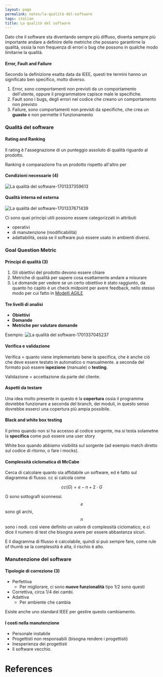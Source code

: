 ```yaml
---
layout: page
permalink: notes/la-qualità-del-software
tags: italian
title: La qualità del software
---
```


Dato che il software sta diventando sempre più diffuso, diventa sempre più importante andare a definire delle metriche che possano garantirne la qualità, ossia la non frequenza di errori o bug che possono in qualche modo limitarne la qualità.

#### Error, Fault and Failure

Secondo la definizione esatta data da IEEE, questi tre termini hanno un significato ben specifico, molto diverso.

1. Error, sono comportamenti non previsti da un comportamento dell'utente, oppure il programmatore capisce male le specifiche.
2. Fault sono i bugs, degli errori nel codice che creano un comportamento non previsto
3. Failure, sono comportamenti non previsti da specifiche, che crea un **guasto** e non permette il funzionamento

### Qualità del software
#### Rating and Ranking
Il rating è l'assegnazione di un punteggio assoluto di qualità riguardo al prodotto.

Ranking è comparazione fra un prodotto rispetto all'altro per 

#### Condizioni necessarie (4)
<img src="/images/notes/La qualità del software-1701337359613.jpeg" alt="La qualità del software-1701337359613">


#### Qualità interna ed esterna

<img src="/images/notes/La qualità del software-1701337671439.jpeg" alt="La qualità del software-1701337671439">

Ci sono quei principi utili possono essere categorizzati in attributi
- operativi
- di manutenzione (modificabilità)
- adattabilità, ossia se il software può essere usato in ambienti diversi.

### Goal Question Metric
#### Principi di qualità (3)
1. Gli obiettivi del prodotto devono essere chiare
2. Metriche di qualità per sapere cosa esattamente andare a misurare
3. Le domande per vedere se un certo obiettivo è stato raggiunto, da quanto ho capito è un check midpoint per avere feedback, nello stesso modo per cui fatto in [Modelli AGILE](/notes/modelli-agile)

#### Tre livelli di analisi
- **Obiettivi** 
- **Domande**
- **Metriche per valutare domande**

Esempio:
<img src="/images/notes/La qualità del software-1701337045237.jpeg" alt="La qualità del software-1701337045237">

#### Verifica e validazione

Verifica = quanto viene implementato bene la specifica, che è anche ciò che deve essere testato in automatico o manualmente. a seconda del formato può essere **ispezione** (manuale) o **testing**. 

Validazione = accettazione da parte del cliente.

#### Aspetti da testare

Una idea molto presente in questo è la **copertura** ossia il programma dovrebbe funzionare a seconda del branch, dei moduli, in questo senso dovrebbe esserci una copertura più ampia possibile.


#### Black and white box testing
Il primo quando non si ha accesso al codice sorgente, ma si testa solametne la **specifica** come può essere una user story

White box quando abbiamo visibilità sul sorgente (ad esempio match diretto sul codice di ritorno, o fare i mocks).

#### Complessità ciclomatica di McCabe
Cerca di calcolare quanto sia affidabile un software, ed è fatto sul diagramma di flusso.
cc si calcola come

$$
cc(G) = e - n + 2 \cdot G
$$

G sono sottografi sconnessi.
$$e$$ sono gli archi, $$n$$ sono i nodi. così viene definito un valore di complessità ciclomatico, e ci dice il numero di test che bisogna avere per essere abbastanza sicuri.

E il diagramma di fllusso è calcolabile, quindi si può sempre fare, come rule of thumb se la complessità è alta, il rischio è alto.

### Manutenzione del software

#### Tipologie di correzione (3)
- Perfettiva
	- Per migliorare, ci sono **nuove funzionalità** tipo 1/2 sono questi
- Correttiva, circa 1/4 dei cambi.
- Adattiva
	- Per ambiente che cambia

Esiste anche uno standard IEEE per gestire questo cambiamento.


#### I costi nella manutenzione
- Personale instabile
- Progettisti non responsabili (bisogna rendere i progettisti)
- Inesperienza dei progettisti
- Il software vecchio.


# References